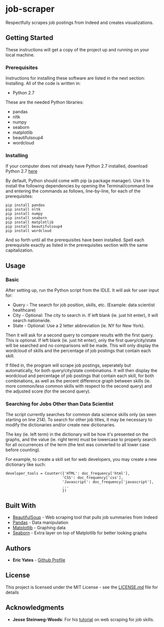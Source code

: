 # job-scraper

Respectfully scrapes job postings from Indeed and creates visualizations.

## Getting Started

These instructions will get a copy of the project up and running on your local machine.

### Prerequisites

Instructions for installing these software are listed in the next section: Installing. All of the code is written in:

* Python 2.7

These are the needed Python libraries:

* pandas
* nltk
* numpy
* seaborn
* matplotlib
* beautifulsoup4
* wordcloud

### Installing

If your computer does not already have Python 2.7 installed, download Python 2.7 [here](https://www.python.org/downloads/)

By default, Python should come with pip (a package manager). Use it to install the following dependencies by opening the Terminal/command line and entering the commands as follows, line-by-line, for each of the prerequisites:

```
pip install pandas
pip install nltk
pip install numpy
pip install seaborn
pip install matplotlib
pip install beautifulsoup4
pip install wordcloud
```

And so forth until all the prerequisites have been installed. Spell each prerequisite exactly as listed in the prerequisites section with the same capitalization.

## Usage

### Basic

After setting up, run the Python script from the IDLE. It will ask for user input for:

* Query - The search for job position, skills, etc. (Example: data scientist healthcare)
* City - Optional: The city to search in. If left blank (ie. just hit enter), it will search nationwide.
* State - Optional: Use a 2 letter abbreviation (ie. NY for New York).

Then it will ask for a second query to compare results with the first query. This is optional. If left blank (ie. just hit enter), only the first query/city/state will be searched and no comparisons will be made. This will only display the wordcloud of skills and the percentage of job postings that contain each skill.

If filled in, the program will scrape job postings, seperately but automatically, for both query/city/state combinations. It will then display the wordcloud and percentage of job postings that contain each skill, for both combinations, as well as the percent difference graph between skills (ie. more common/less common skills with respect to the second query) and the adjusted score (for the second query).

### Searching for Jobs Other than Data Scientist

The script currently searches for common data science skills only (as seen starting on line 214). To search for other job titles, it may be necessary to modify the dictionaries and/or create new dictionaries. 

The key (ie. left term) in the dictionary will be how it's presented on the graphs, and the value (ie. right term) must be lowercase to properly search for all occurrences of the term (the text was converted to all lower case before counting).

For example, to create a skill set for web developers, you may create a new dictionary like such:

```
developer_tools = Counter({'HTML': doc_frequency['html'],
                          'CSS': doc_frequency['css'],
                          'Javascript': doc_frequency['javascript'],
                          ...
                          })
```

## Built With

* [BeautifulSoup](https://www.crummy.com/software/BeautifulSoup/bs4/doc/) - Web scraping tool that pulls job summaries from Indeed
* [Pandas](https://pandas.pydata.org/pandas-docs/stable/) - Data manipulation
* [Matplotlib](https://matplotlib.org/) - Graphing data
* [Seaborn](https://seaborn.pydata.org/) - Extra layer on top of Matplotlib for better looking graphs

## Authors

* **Eric Yates** - [Github Profile](https://github.com/eric-yates)

## License

This project is licensed under the MIT License - see the [LICENSE.md](/LICENSE.md) file for details

## Acknowledgments

* **Jesse Steinweg-Woods**: For his [tutorial](https://jessesw.com/Data-Science-Skills/) on web scraping for job skills.
